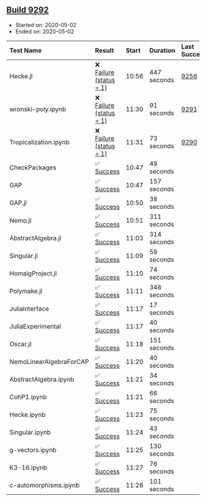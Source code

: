 ## [Build 9292](https://oscarci.mathematik.uni-kl.de/job/oscar/9292/)

* Started on: 2020-05-02
* Ended on: 2020-05-02

| Test Name    | Result | Start | Duration | Last Success | First Failure |
|:-------------|:-------|:------|:---------|:-------------|:--------------|
| Hecke.jl | ❌ [Failure (status = 1)](https://oscarci.mathematik.uni-kl.de/job/oscar/9292/artifact/logs/build-9292/Hecke.jl.log) | 10:56 | 447 seconds | [9256](https://oscarci.mathematik.uni-kl.de/job/oscar/9256/) | [9257](https://oscarci.mathematik.uni-kl.de/job/oscar/9257/) |
| wronski-poly.ipynb | ❌ [Failure (status = 1)](https://oscarci.mathematik.uni-kl.de/job/oscar/9292/artifact/logs/build-9292/wronski-poly.ipynb.log) | 11:30 | 91 seconds | [9291](https://oscarci.mathematik.uni-kl.de/job/oscar/9291/) | [9292](https://oscarci.mathematik.uni-kl.de/job/oscar/9292/) |
| Tropicalization.ipynb | ❌ [Failure (status = 1)](https://oscarci.mathematik.uni-kl.de/job/oscar/9292/artifact/logs/build-9292/Tropicalization.ipynb.log) | 11:31 | 73 seconds | [9290](https://oscarci.mathematik.uni-kl.de/job/oscar/9290/) | [9291](https://oscarci.mathematik.uni-kl.de/job/oscar/9291/) |
| CheckPackages | ✅ [Success](https://oscarci.mathematik.uni-kl.de/job/oscar/9292/artifact/logs/build-9292/CheckPackages.log) | 10:47 | 49 seconds |  |  |
| GAP | ✅ [Success](https://oscarci.mathematik.uni-kl.de/job/oscar/9292/artifact/logs/build-9292/GAP.log) | 10:47 | 157 seconds |  |  |
| GAP.jl | ✅ [Success](https://oscarci.mathematik.uni-kl.de/job/oscar/9292/artifact/logs/build-9292/GAP.jl.log) | 10:50 | 38 seconds |  |  |
| Nemo.jl | ✅ [Success](https://oscarci.mathematik.uni-kl.de/job/oscar/9292/artifact/logs/build-9292/Nemo.jl.log) | 10:51 | 311 seconds |  |  |
| AbstractAlgebra.jl | ✅ [Success](https://oscarci.mathematik.uni-kl.de/job/oscar/9292/artifact/logs/build-9292/AbstractAlgebra.jl.log) | 11:03 | 314 seconds |  |  |
| Singular.jl | ✅ [Success](https://oscarci.mathematik.uni-kl.de/job/oscar/9292/artifact/logs/build-9292/Singular.jl.log) | 11:09 | 59 seconds |  |  |
| HomalgProject.jl | ✅ [Success](https://oscarci.mathematik.uni-kl.de/job/oscar/9292/artifact/logs/build-9292/HomalgProject.jl.log) | 11:10 | 74 seconds |  |  |
| Polymake.jl | ✅ [Success](https://oscarci.mathematik.uni-kl.de/job/oscar/9292/artifact/logs/build-9292/Polymake.jl.log) | 11:11 | 348 seconds |  |  |
| JuliaInterface | ✅ [Success](https://oscarci.mathematik.uni-kl.de/job/oscar/9292/artifact/logs/build-9292/JuliaInterface.log) | 11:17 | 17 seconds |  |  |
| JuliaExperimental | ✅ [Success](https://oscarci.mathematik.uni-kl.de/job/oscar/9292/artifact/logs/build-9292/JuliaExperimental.log) | 11:17 | 40 seconds |  |  |
| Oscar.jl | ✅ [Success](https://oscarci.mathematik.uni-kl.de/job/oscar/9292/artifact/logs/build-9292/Oscar.jl.log) | 11:18 | 151 seconds |  |  |
| NemoLinearAlgebraForCAP | ✅ [Success](https://oscarci.mathematik.uni-kl.de/job/oscar/9292/artifact/logs/build-9292/NemoLinearAlgebraForCAP.log) | 11:20 | 40 seconds |  |  |
| AbstractAlgebra.ipynb | ✅ [Success](https://oscarci.mathematik.uni-kl.de/job/oscar/9292/artifact/logs/build-9292/AbstractAlgebra.ipynb.log) | 11:21 | 34 seconds |  |  |
| CohP1.ipynb | ✅ [Success](https://oscarci.mathematik.uni-kl.de/job/oscar/9292/artifact/logs/build-9292/CohP1.ipynb.log) | 11:21 | 66 seconds |  |  |
| Hecke.ipynb | ✅ [Success](https://oscarci.mathematik.uni-kl.de/job/oscar/9292/artifact/logs/build-9292/Hecke.ipynb.log) | 11:23 | 75 seconds |  |  |
| Singular.ipynb | ✅ [Success](https://oscarci.mathematik.uni-kl.de/job/oscar/9292/artifact/logs/build-9292/Singular.ipynb.log) | 11:24 | 43 seconds |  |  |
| g-vectors.ipynb | ✅ [Success](https://oscarci.mathematik.uni-kl.de/job/oscar/9292/artifact/logs/build-9292/g-vectors.ipynb.log) | 11:25 | 130 seconds |  |  |
| K3-16.ipynb | ✅ [Success](https://oscarci.mathematik.uni-kl.de/job/oscar/9292/artifact/logs/build-9292/K3-16.ipynb.log) | 11:27 | 76 seconds |  |  |
| c-automorphisms.ipynb | ✅ [Success](https://oscarci.mathematik.uni-kl.de/job/oscar/9292/artifact/logs/build-9292/c-automorphisms.ipynb.log) | 11:28 | 101 seconds |  |  |
